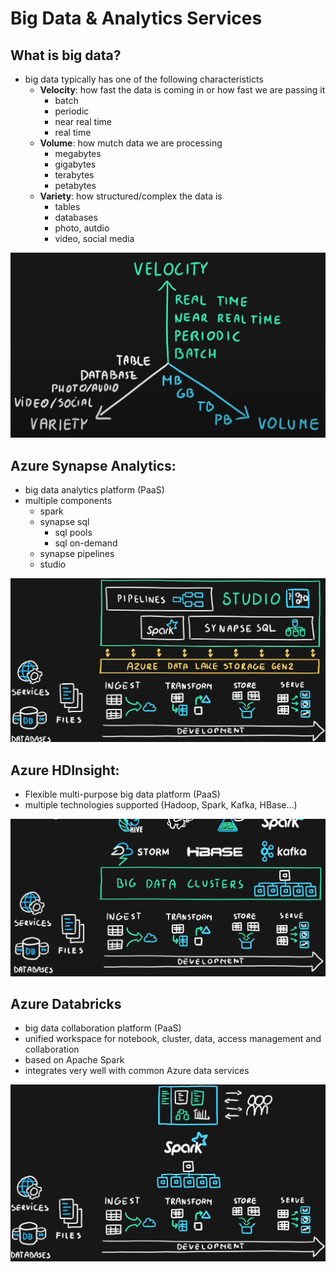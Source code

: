# Big Data & Analytics Services

 ## What is big data?
 - big data typically has one of the following characteristicts
    - **Velocity**: how fast the data is coming in or how fast we are passing it 
        - batch
        - periodic
        - near real time
        - real time
    - **Volume**: how mutch data we are processing
        - megabytes
        - gigabytes
        - terabytes
        - petabytes
    - **Variety**: how structured/complex the data is
        - tables
        - databases
        - photo, autdio
        - video, social media

<img src="..\Images\bigData.png" alt="bigData.png" />

## Azure Synapse Analytics: 
- big data analytics platform (PaaS)
- multiple components
    - spark
    - synapse sql
        - sql pools
        - sql on-demand
    - synapse pipelines
    - studio

<img src="..\Images\azureSynapseAnalytics.png" alt="azureSynapseAnalytics.png" />

## Azure HDInsight:
- Flexible multi-purpose big data platform (PaaS)
- multiple technologies supported (Hadoop, Spark, Kafka, HBase...)

<img src="..\Images\azureHDInsight.png" alt="azureHDInsight.png" />

## Azure Databricks
- big data collaboration platform (PaaS)
- unified workspace for notebook, cluster, data, access management and collaboration
- based on Apache Spark
- integrates very well with common Azure data services

<img src="..\Images\azureDatabricks.png" alt="azureDatabricks.png" />
